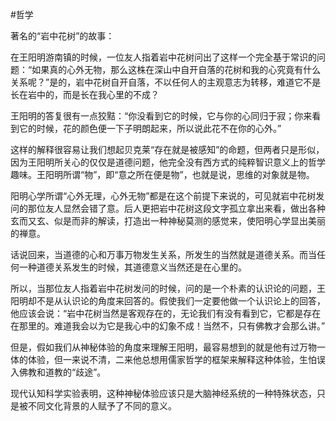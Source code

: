 #哲学 

著名的“岩中花树”的故事：

在王阳明游南镇的时候，一位友人指着岩中花树问出了这样一个完全基于常识的问题：“如果真的心外无物，那么这株在深山中自开自落的花树和我的心究竟有什么关系呢？”是的，岩中花树自开自落，不以任何人的主观意志为转移，难道它不是长在岩中的，而是长在我心里的不成？

王阳明的答复很有一点狡黠：“你没看到它的时候，它与你的心同归于寂；你来看到它的时候，花的颜色便一下子明朗起来，所以说此花不在你的心外。”

这样的解释很容易让我们想起贝克莱“存在就是被感知”的命题，但两者只是形似，因为王阳明所关心的仅仅是道德问题，他完全没有西方式的纯粹智识意义上的哲学趣味。王阳明所谓“物”，即“意之所在便是物”，也就是说，思维的对象就是物。

阳明心学所谓“心外无理，心外无物”都是在这个前提下来说的，可见就岩中花树发问的那位友人显然会错了意。后人更把岩中花树这段文字孤立拿出来看，做出各种玄而又玄、似是而非的解读，打造出一种神秘莫测的感觉来，使阳明心学显出美丽的禅意。

话说回来，当道德的心和万事万物发生关系，所发生的当然就是道德关系。而当任何一种道德关系发生的时候，其道德意义当然还是在心里的。

所以，当那位友人指着岩中花树发问的时候，问的是一个朴素的认识论的问题，王阳明却不是从认识论的角度来回答的。假使我们一定要他做一个认识论上的回答，他应该会说：“岩中花树当然是客观存在的，无论我们有没有看到它，它都是存在在那里的。难道我会以为它是我心中的幻象不成！当然不，只有佛教才会那么讲。”

但是，假如我们从神秘体验的角度来理解王阳明，最容易想到的就是他有过万物一体的体验，但一来说不清，二来他总想用儒家哲学的框架来解释这种体验，生怕误入佛教和道教的“歧途”。

现代认知科学实验表明，这种神秘体验应该只是大脑神经系统的一种特殊状态，只是被不同文化背景的人赋予了不同的意义。